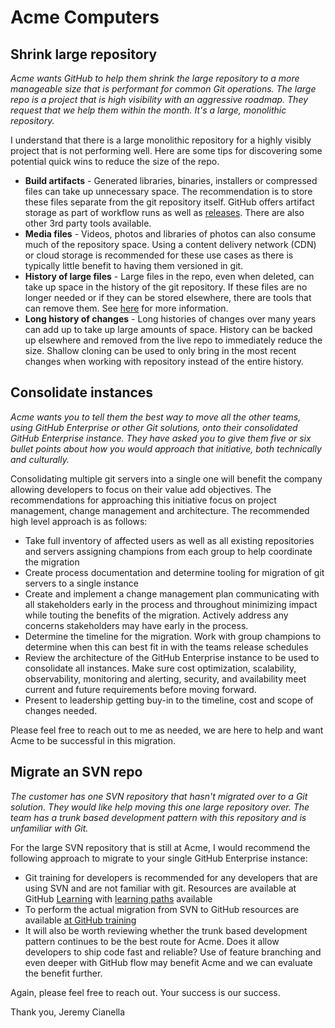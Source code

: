 # Acme Computers

## Shrink large repository

_Acme wants GitHub to help them shrink the large repository to a more manageable size that is performant for common Git operations. The large repo is a project that is high visibility with an aggressive roadmap. They request that we help them within the month. It's a large, monolithic repository._

I understand that there is a large monolithic repository for a highly visibly project that is not performing well. Here are some tips for discovering some potential quick wins to reduce the size of the repo.

- **Build artifacts** - Generated libraries, binaries, installers or compressed files can take up unnecessary space. The recommendation is to store these files separate from the git repository itself. GitHub offers artifact storage as part of workflow runs as well as [releases](https://docs.github.com/en/github/managing-large-files/working-with-large-files/distributing-large-binaries). There are also other 3rd party tools available.
- **Media files** - Videos, photos and libraries of photos can also consume much of the repository space. Using a content delivery network (CDN) or cloud storage is recommended for these use cases as there is typically little benefit to having them versioned in git.
- **History of large files** - Large files in the repo, even when deleted, can take up space in the history of the git repository. If these files are no longer needed or if they can be stored elsewhere, there are tools that can remove them. See [here](https://docs.github.com/en/github/managing-large-files/working-with-large-files/removing-files-from-a-repositorys-history) for more information.
- **Long history of changes** - Long histories of changes over many years can add up to take up large amounts of space. History can be backed up elsewhere and removed from the live repo to immediately reduce the size. Shallow cloning can be used to only bring in the most recent changes when working with repository instead of the entire history.

## Consolidate instances

_Acme wants you to tell them the best way to move all the other teams, using GitHub Enterprise or other Git solutions, onto their consolidated GitHub Enterprise instance. They have asked you to give them five or six bullet points about how you would approach that initiative, both technically and culturally._

Consolidating multiple git servers into a single one will benefit the company allowing developers to focus on their value add objectives. The recommendations for approaching this initiative focus on project management, change management and architecture. The recommended high level approach is as follows:

- Take full inventory of affected users as well as all existing repositories and servers assigning champions from each group to help coordinate the migration
- Create process documentation and determine tooling for migration of git servers to a single instance
- Create and implement a change management plan communicating with all stakeholders early in the process and throughout minimizing impact while touting the benefits of the migration. Actively address any concerns stakeholders may have early in the process.
- Determine the timeline for the migration. Work with group champions to determine when this can best fit in with the teams release schedules
- Review the architecture of the GitHub Enterprise instance to be used to consolidate all instances. Make sure cost optimization, scalability, observability, monitoring and alerting, security, and availability meet current and future requirements before moving forward.
- Present to leadership getting buy-in to the timeline, cost and scope of changes needed.

Please feel free to reach out to me as needed, we are here to help and want Acme to be successful in this migration.

## Migrate an SVN repo

_The customer has one SVN repository that hasn't migrated over to a Git solution. They would like help moving this one large repository over. The team has a trunk based development pattern with this repository and is unfamiliar with Git._

For the large SVN repository that is still at Acme, I would recommend the following approach to migrate to your single GitHub Enterprise instance:

- Git training for developers is recommended for any developers that are using SVN and are not familiar with git. Resources are available at GitHub [Learning](https://lab.github.com/) with [learning paths](https://lab.github.com/githubtraining/first-day-on-github) available
- To perform the actual migration from SVN to GitHub resources are available [at GitHub training](https://training.github.com/downloads/subversion-migration)
- It will also be worth reviewing whether the trunk based development pattern continues to be the best route for Acme. Does it allow developers to ship code fast and reliable? Use of feature branching and even deeper with GitHub flow may benefit Acme and we can evaluate the benefit further.

Again, please feel free to reach out. Your success is our success.

Thank you,
Jeremy Cianella
